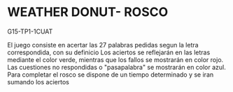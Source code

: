 # WEATHER DONUT- ROSCO 
G15-TP1-1CUAT

El juego consiste en acertar las 27 palabras pedidas segun la letra correspondida, con su definicio
Los aciertos se reflejarán en las letras mediante el color verde, mientras que los fallos se mostrarán en color rojo. Las cuestiones no respondidas o "pasapalabra" se mostrarán en color azul.
Para completar el rosco se dispone de un tiempo determinado y se iran sumando los aciertos
